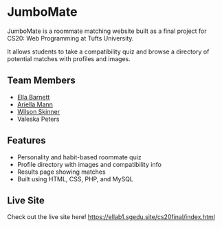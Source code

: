 # JumboMate

JumboMate is a roommate matching website built as a final project for CS20: Web Programming at Tufts University.  

It allows students to take a compatibility quiz and browse a directory of potential matches with profiles and images.

## Team Members
- [Ella Barnett](https://github.com/ebarne04)
- [Ariella Mann](https://github.com/ariellamann02)
- [Wilson Skinner](https://github.com/wilsskin)
- Valeska Peters

## Features
- Personality and habit-based roommate quiz
- Profile directory with images and compatibility info
- Results page showing matches
- Built using HTML, CSS, PHP, and MySQL

## Live Site
Check out the live site here!
https://ellab1.sgedu.site/cs20final/index.html

